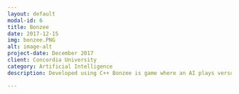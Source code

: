 ```yaml
---
layout: default
modal-id: 6
title: Bonzee
date: 2017-12-15
img: bonzee.PNG
alt: image-alt
project-date: December 2017
client: Concordia University
category: Artificial Intelligence
description: Developed using C++ Bonzee is game where an AI plays versus a human player using Alpha Beta Pruning.

---
```

